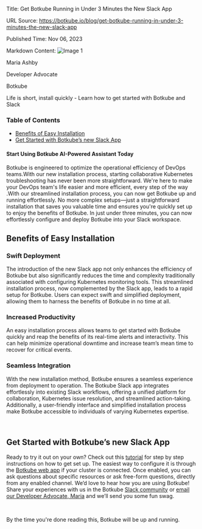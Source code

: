 Title: Get Botkube Running in Under 3 Minutes the New Slack App

URL Source: https://botkube.io/blog/get-botkube-running-in-under-3-minutes-the-new-slack-app

Published Time: Nov 06, 2023

Markdown Content:
![Image 1](https://cdn.prod.website-files.com/634fabb21508d6c9db9bc46f/6408ed63e5b48fed17e54625_SE6Pjp9PW9TaOwePHJXRaxaLQgYdT2HX_5PYASmvIx8.jpeg)

Maria Ashby

Developer Advocate

Botkube

Life is short, install quickly - Learn how to get started with Botkube and Slack

### Table of Contents

*   [Benefits of Easy Installation](https://botkube.io/blog/get-botkube-running-in-under-3-minutes-the-new-slack-app#benefits-of-easy-installation)
*   [Get Started with Botkube’s new Slack App](https://botkube.io/blog/get-botkube-running-in-under-3-minutes-the-new-slack-app#get-started-with-botkube-s-new-slack-app)

#### Start Using Botkube AI-Powered Assistant Today

Botkube is engineered to optimize the operational efficiency of DevOps teams.With our new installation process, starting collaborative Kubernetes troubleshooting has never been more straightforward. We're here to make your DevOps team's life easier and more efficient, every step of the way .With our streamlined installation process, you can now get Botkube up and running effortlessly. No more complex setups—just a straightforward installation that saves you valuable time and ensures you're quickly set up to enjoy the benefits of Botkube. In just under three minutes, you can now effortlessly configure and deploy Botkube into your Slack workspace.

Benefits of Easy Installation
-----------------------------

### Swift Deployment

The introduction of the new Slack app not only enhances the efficiency of Botkube but also significantly reduces the time and complexity traditionally associated with configuring Kubernetes monitoring tools. This streamlined installation process, now complemented by the Slack app, leads to a rapid setup for Botkube. Users can expect swift and simplified deployment, allowing them to harness the benefits of Botkube in no time at all.

### Increased Productivity

An easy installation process allows teams to get started with Botkube quickly and reap the benefits of its real-time alerts and interactivity. This can help minimize operational downtime and increase team’s mean time to recover for critical events.

### Seamless Integration

With the new installation method, Botkube ensures a seamless experience from deployment to operation. The Botkube Slack app integrates effortlessly into existing Slack workflows, offering a unified platform for collaboration, Kubernetes issue resolution, and streamlined action-taking. Additionally, a user-friendly interface and simplified installation process make Botkube accessible to individuals of varying Kubernetes expertise.

‍

Get Started with Botkube’s new Slack App
----------------------------------------

Ready to try it out on your own? Check out this [tutorial](https://youtu.be/AGKJsNro4jE?feature=shared) for step by step instructions on how to get set up. The easiest way to configure it is through the [Botkube web app](https://app.botkube.io/) if your cluster is connected. Once enabled, you can ask questions about specific resources or ask free-form questions, directly from any enabled channel. We’d love to hear how you are using Botkube! Share your experiences with us in the Botkube [Slack community](https://join.botkube.io/) or [email our Developer Advocate, Maria](mailto:maria@kubeshop.io) and we’ll send you some fun swag.

‍

By the time you're done reading this, Botkube will be up and running.
